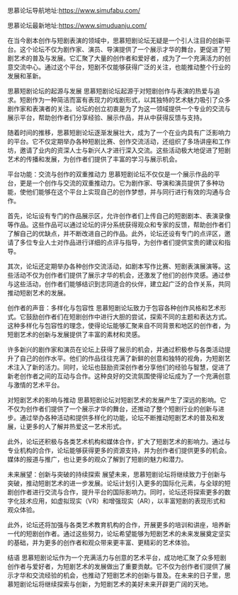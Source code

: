 思慕论坛导航地址:https://www.simufabu.com/

思慕论坛最新地址:https://www.simuduanju.com/


在当今剧本创作与短剧表演的领域中，思慕短剧论坛无疑是一个引人注目的创新平台。这个论坛不仅为剧作家、演员、导演提供了一个展示才华的舞台，更促进了短剧艺术的普及与发展。它汇聚了大量的创作者和爱好者，成为了一个充满活力的创意交流中心。通过这个平台，短剧不仅能够获得广泛的关注，也能推动整个行业的发展和革新。

思慕短剧论坛的起源与发展
思慕短剧论坛起源于对短剧创作与表演的热爱与追求。短剧作为一种简洁而富有表现力的戏剧形式，以其独特的艺术魅力吸引了众多剧作家和表演者的关注。论坛的创立初衷是为了为这一领域提供一个专业的交流与展示平台，帮助创作者们分享经验、展示作品，并从中获得反馈与支持。

随着时间的推移，思慕短剧论坛逐渐发展壮大，成为了一个在业内具有广泛影响力的平台。它不仅定期举办各种短剧比赛、创作交流活动，还组织了多场讲座和工作坊，邀请了业内的资深人士与新兴人才进行深入交流。这些活动极大地促进了短剧艺术的传播和发展，为创作者们提供了丰富的学习与展示机会。

平台功能：交流与创作的双重推动力
思慕短剧论坛不仅仅是一个展示作品的平台，更是一个创作与交流的双重推动力。它为剧作家、导演和演员提供了多种功能，使他们能够在这个平台上实现自己的创作梦想，并与同行进行有效的沟通与合作。

首先，论坛设有专门的作品展示区，允许创作者们上传自己的短剧剧本、表演录像等作品。这些作品可以通过论坛的评分系统获得观众和专家的反馈，帮助创作者们了解自己的优缺点，并不断改进自己的作品。此外，论坛还设有专门的点评区，邀请了多位专业人士对作品进行详细的点评与指导，为创作者们提供宝贵的建议和指导。

其次，论坛还定期举办各种创作交流活动，如剧本写作比赛、短剧表演展演等。这些活动不仅为创作者们提供了展示才华的机会，还激发了他们的创作灵感。通过参与这些活动，创作者们能够结识到志同道合的伙伴，建立起广泛的合作关系，共同推动短剧艺术的发展。

创作者的声音：多样化与包容性
思慕短剧论坛致力于包容各种创作风格和艺术形式。它鼓励创作者们在短剧创作中进行大胆的尝试，探索不同的主题和表达方式。这种多样化与包容性的理念，使得论坛能够汇聚来自不同背景和地区的创作者，为短剧艺术的创新与发展提供了丰富的素材和灵感。

许多新兴的剧作家和演员在论坛上获得了展示的机会，并通过积极参与各类活动提升了自己的创作水平。他们的作品往往充满了新鲜的创意和独特的视角，为短剧艺术注入了新的活力。同时，论坛也鼓励资深创作者分享他们的经验与智慧，促进了新老创作者之间的互动与合作。这种良好的交流氛围使得论坛成为了一个充满创意与激情的艺术平台。

对短剧艺术的影响与推动
思慕短剧论坛对短剧艺术的发展产生了深远的影响。它不仅为创作者们提供了一个展示才华的舞台，还推动了整个短剧行业的创新与进步。通过举办各种活动和提供多样化的功能，论坛不断推动短剧艺术的普及和发展，让更多的人了解并热爱这一艺术形式。

此外，论坛还积极与各类艺术机构和媒体合作，扩大了短剧艺术的影响力。通过与专业机构的合作，论坛能够获得更多的资源支持，并为创作者们提供更多的机会。媒体的报道与推广，也让更多的观众了解到了短剧的魅力和潜力。

未来展望：创新与突破的持续探索
展望未来，思慕短剧论坛将继续致力于创新与突破，推动短剧艺术的进一步发展。论坛计划引入更多的国际化元素，与全球的短剧创作者进行交流与合作，提升平台的国际影响力。同时，论坛还将探索更多的数字化技术应用，如虚拟现实（VR）和增强现实（AR），以丰富短剧的表现形式和观众体验。

此外，论坛还将加强与各类艺术教育机构的合作，开展更多的培训和讲座，培养新一代的短剧创作者。通过这些努力，论坛希望能够为短剧艺术的未来发展奠定坚实的基础，并为更多的创作者和观众带来更丰富、更精彩的艺术体验。

结语
思慕短剧论坛作为一个充满活力与创意的艺术平台，成功地汇聚了众多短剧创作者与爱好者，为短剧艺术的发展做出了重要贡献。它不仅为创作者们提供了展示才华和交流经验的机会，也推动了短剧艺术的创新与普及。在未来的日子里，思慕短剧论坛将继续探索与创新，为短剧艺术的美好未来开辟更广阔的天地。






